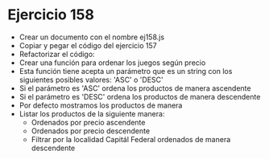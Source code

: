 # Ejercicio 158

* Crear un documento con el nombre ej158.js
* Copiar y pegar el código del ejercicio 157
* Refactorizar el código:
* Crear una función para ordenar los juegos según precio
* Esta función tiene acepta un parámetro que es un string con los siguientes posibles valores: 'ASC' o 'DESC'
* Si el parámetro es 'ASC' ordena los productos de manera ascendente
* Si el parámetro es 'DESC' ordena los productos de manera descendente
* Por defecto mostramos los productos de manera
* Listar los productos de la siguiente manera:
  * Ordenados por precio ascendente
  * Ordenados por precio descendente
  * Filtrar por la localidad Capitál Federal ordenados de manera descendente